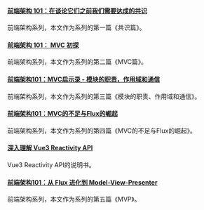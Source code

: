 #### [前端架构 101：在谈论它们之前我们需要达成的共识](https://mp.weixin.qq.com/s/iupP8wiJzUjJJ2cqSDDFLQ)
前端架构系列，本文作为系列的第一篇《共识篇》。

#### [前端架构 101： MVC 初探](https://mp.weixin.qq.com/s/8ILlKiZIGCqqVoKhH4VDtA)
前端架构系列，本文作为系列的第二篇《MVC篇》。

#### [前端架构101：MVC启示录 - 模块的职责，作用域和通信](https://mp.weixin.qq.com/s/w24UUSl_kosclM_ct8Hk3w)
前端架构系列，本文作为系列的第三篇《模块的职责、作用域和通信》。

#### [前端架构101：MVC的不足与Flux的崛起](https://mp.weixin.qq.com/s/BB1VUmtQ5uBJ7VSnRf11ZQ)
前端架构系列，本文作为系列的第四篇《MVC的不足与Flux的崛起》。

#### [深入理解 Vue3 Reactivity API](https://zhuanlan.zhihu.com/p/146097763)
Vue3 Reactivity API的说明书。

#### [前端架构101：从 Flux 进化到 Model-View-Presenter](https://mp.weixin.qq.com/s/jB3POItNJ-MjI_Ubeu_Dfw)
前端架构系列，本文作为系列的第五篇《MVP》。